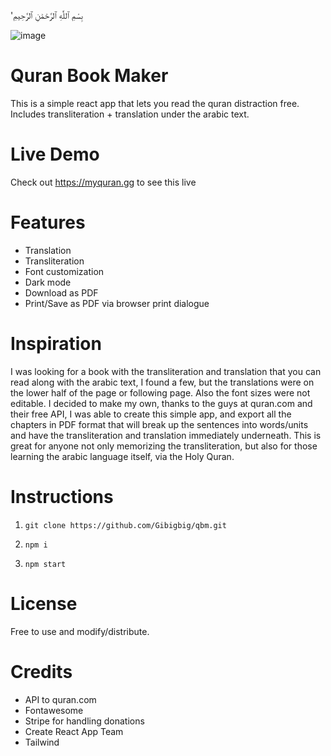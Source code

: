 'بِسْمِ ٱللَّٰهِ ٱلرَّحْمَٰنِ ٱلرَّحِيمِ

![image](https://github.com/user-attachments/assets/c358f1f5-7241-429d-a1f6-6f2f31d417ef)

# Quran Book Maker

This is a simple react app that lets you read the quran distraction free. Includes transliteration + translation under the arabic text. 

# Live Demo

Check out https://myquran.gg to see this live

# Features
- Translation
- Transliteration
- Font customization
- Dark mode
- Download as PDF
- Print/Save as PDF via browser print dialogue

# Inspiration

I was looking for a book with the transliteration and translation that you can read along with the arabic text, I found a few, but the translations were on the lower half of the page or following page. Also the font sizes were not editable. 
I decided to make my own, thanks to the guys at quran.com and their free API, I was able to create this simple app, and export all the chapters in PDF format that will break up the sentences into words/units and have the transliteration and translation immediately underneath. 
This is great for anyone not only memorizing the transliteration, but also for those learning the arabic language itself, via the Holy Quran. 

# Instructions

1) `git clone https://github.com/Gibigbig/qbm.git`

2) `npm i`

3) `npm start`

# License

Free to use and modify/distribute.

# Credits

- API to quran.com
- Fontawesome
- Stripe for handling donations
- Create React App Team
- Tailwind
